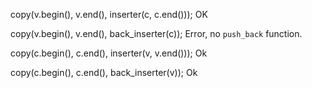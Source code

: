 copy(v.begin(), v.end(), inserter(c, c.end())); OK

copy(v.begin(), v.end(), back_inserter(c)); Error, no `push_back` function.

copy(c.begin(), c.end(), inserter(v, v.end())); Ok

copy(c.begin(), c.end(), back_inserter(v)); Ok